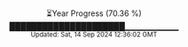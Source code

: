 <p align="center">
⏳Year Progress (70.36 %) <br>
█████████████████████▁▁▁▁▁▁▁▁▁ <br>
<sub>Updated: Sat, 14 Sep 2024 12:36:02 GMT</sub>
</p>

